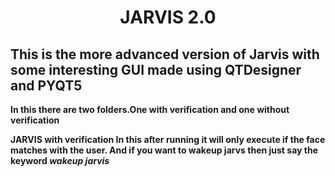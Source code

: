 <h1 align='center'> JARVIS 2.0</h1>
<h2> This is the more advanced version of Jarvis with some interesting GUI made using QTDesigner and PYQT5 </h2>
<b>In this there are two folders.One with verification and one without verification
  
  **JARVIS with verification**
  In this after running it will only execute if the face matches with the user. And if you want to wakeup jarvs then just say the keyword _wakeup jarvis_
  
  
